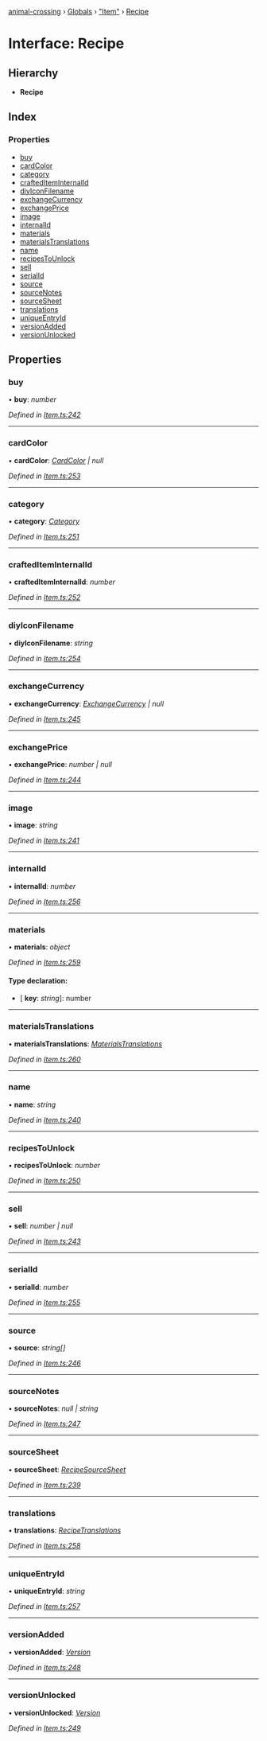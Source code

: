 [animal-crossing](../README.md) › [Globals](../globals.md) › ["Item"](../modules/_item_.md) › [Recipe](_item_.recipe.md)

# Interface: Recipe

## Hierarchy

* **Recipe**

## Index

### Properties

* [buy](_item_.recipe.md#buy)
* [cardColor](_item_.recipe.md#cardcolor)
* [category](_item_.recipe.md#category)
* [craftedItemInternalId](_item_.recipe.md#craftediteminternalid)
* [diyIconFilename](_item_.recipe.md#diyiconfilename)
* [exchangeCurrency](_item_.recipe.md#exchangecurrency)
* [exchangePrice](_item_.recipe.md#exchangeprice)
* [image](_item_.recipe.md#image)
* [internalId](_item_.recipe.md#internalid)
* [materials](_item_.recipe.md#materials)
* [materialsTranslations](_item_.recipe.md#materialstranslations)
* [name](_item_.recipe.md#name)
* [recipesToUnlock](_item_.recipe.md#recipestounlock)
* [sell](_item_.recipe.md#sell)
* [serialId](_item_.recipe.md#serialid)
* [source](_item_.recipe.md#source)
* [sourceNotes](_item_.recipe.md#sourcenotes)
* [sourceSheet](_item_.recipe.md#sourcesheet)
* [translations](_item_.recipe.md#translations)
* [uniqueEntryId](_item_.recipe.md#uniqueentryid)
* [versionAdded](_item_.recipe.md#versionadded)
* [versionUnlocked](_item_.recipe.md#versionunlocked)

## Properties

###  buy

• **buy**: *number*

*Defined in [Item.ts:242](https://github.com/Norviah/animal-crossing/blob/738a792/module/types/Item.ts#L242)*

___

###  cardColor

• **cardColor**: *[CardColor](../enums/_item_.cardcolor.md) | null*

*Defined in [Item.ts:253](https://github.com/Norviah/animal-crossing/blob/738a792/module/types/Item.ts#L253)*

___

###  category

• **category**: *[Category](../enums/_item_.category.md)*

*Defined in [Item.ts:251](https://github.com/Norviah/animal-crossing/blob/738a792/module/types/Item.ts#L251)*

___

###  craftedItemInternalId

• **craftedItemInternalId**: *number*

*Defined in [Item.ts:252](https://github.com/Norviah/animal-crossing/blob/738a792/module/types/Item.ts#L252)*

___

###  diyIconFilename

• **diyIconFilename**: *string*

*Defined in [Item.ts:254](https://github.com/Norviah/animal-crossing/blob/738a792/module/types/Item.ts#L254)*

___

###  exchangeCurrency

• **exchangeCurrency**: *[ExchangeCurrency](../enums/_item_.exchangecurrency.md) | null*

*Defined in [Item.ts:245](https://github.com/Norviah/animal-crossing/blob/738a792/module/types/Item.ts#L245)*

___

###  exchangePrice

• **exchangePrice**: *number | null*

*Defined in [Item.ts:244](https://github.com/Norviah/animal-crossing/blob/738a792/module/types/Item.ts#L244)*

___

###  image

• **image**: *string*

*Defined in [Item.ts:241](https://github.com/Norviah/animal-crossing/blob/738a792/module/types/Item.ts#L241)*

___

###  internalId

• **internalId**: *number*

*Defined in [Item.ts:256](https://github.com/Norviah/animal-crossing/blob/738a792/module/types/Item.ts#L256)*

___

###  materials

• **materials**: *object*

*Defined in [Item.ts:259](https://github.com/Norviah/animal-crossing/blob/738a792/module/types/Item.ts#L259)*

#### Type declaration:

* \[ **key**: *string*\]: number

___

###  materialsTranslations

• **materialsTranslations**: *[MaterialsTranslations](_item_.materialstranslations.md)*

*Defined in [Item.ts:260](https://github.com/Norviah/animal-crossing/blob/738a792/module/types/Item.ts#L260)*

___

###  name

• **name**: *string*

*Defined in [Item.ts:240](https://github.com/Norviah/animal-crossing/blob/738a792/module/types/Item.ts#L240)*

___

###  recipesToUnlock

• **recipesToUnlock**: *number*

*Defined in [Item.ts:250](https://github.com/Norviah/animal-crossing/blob/738a792/module/types/Item.ts#L250)*

___

###  sell

• **sell**: *number | null*

*Defined in [Item.ts:243](https://github.com/Norviah/animal-crossing/blob/738a792/module/types/Item.ts#L243)*

___

###  serialId

• **serialId**: *number*

*Defined in [Item.ts:255](https://github.com/Norviah/animal-crossing/blob/738a792/module/types/Item.ts#L255)*

___

###  source

• **source**: *string[]*

*Defined in [Item.ts:246](https://github.com/Norviah/animal-crossing/blob/738a792/module/types/Item.ts#L246)*

___

###  sourceNotes

• **sourceNotes**: *null | string*

*Defined in [Item.ts:247](https://github.com/Norviah/animal-crossing/blob/738a792/module/types/Item.ts#L247)*

___

###  sourceSheet

• **sourceSheet**: *[RecipeSourceSheet](../enums/_item_.recipesourcesheet.md)*

*Defined in [Item.ts:239](https://github.com/Norviah/animal-crossing/blob/738a792/module/types/Item.ts#L239)*

___

###  translations

• **translations**: *[RecipeTranslations](_item_.recipetranslations.md)*

*Defined in [Item.ts:258](https://github.com/Norviah/animal-crossing/blob/738a792/module/types/Item.ts#L258)*

___

###  uniqueEntryId

• **uniqueEntryId**: *string*

*Defined in [Item.ts:257](https://github.com/Norviah/animal-crossing/blob/738a792/module/types/Item.ts#L257)*

___

###  versionAdded

• **versionAdded**: *[Version](../enums/_item_.version.md)*

*Defined in [Item.ts:248](https://github.com/Norviah/animal-crossing/blob/738a792/module/types/Item.ts#L248)*

___

###  versionUnlocked

• **versionUnlocked**: *[Version](../enums/_item_.version.md)*

*Defined in [Item.ts:249](https://github.com/Norviah/animal-crossing/blob/738a792/module/types/Item.ts#L249)*
